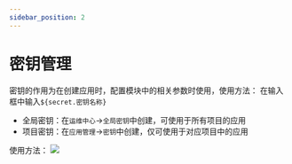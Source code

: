 ```yaml
---
sidebar_position: 2
---
```


# 密钥管理

密钥的作用为在创建应用时，配置模块中的相关参数时使用，使用方法：
在输入框中输入`${secret.密钥名称}`

- 全局密钥：在`运维中心`->`全局密钥`中创建，可使用于所有项目的应用
- 项目密钥：在`应用管理`->`密钥`中创建，仅可使用于对应项目中的应用

使用方法：
![](/img/config-secret.png)
